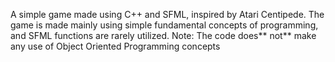 A simple game made using C++ and SFML, inspired by Atari Centipede. 
The game is made mainly using simple fundamental concepts of programming, and SFML functions are rarely utilized. 
Note: The code does** not** make any use of Object Oriented Programming concepts

